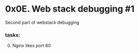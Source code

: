 # 0x0E. Web stack debugging #1
Second part of webstack debugging

### tasks:
0. Nginx likes port 80

